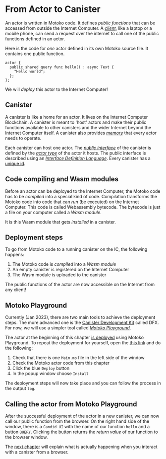 # From Actor to Canister

An actor is written in Motoko code. It defines _public functions_ that can be accessed from outside the Internet Computer. A [_client_](/internet-computer-programming-concepts/canister-calling.html), like a laptop or a mobile phone, can send a request over the internet to call one of the public functions defined in an actor.

Here is the code for _one_ actor defined in its own Motoko source file. It contains one public function.

```motoko
actor {
  public shared query func hello() : async Text {
    "Hello world";
  };
};
```

We will _deploy_ this actor to the Internet Computer!

## Canister

A canister is like a home for an actor. It lives on the Internet Computer Blockchain. A canister is meant to 'host' actors and make their public functions available to other canisters and the wider Internet beyond the Internet Computer itself. A canister also provides [_memory_](/internet-computer-programming-concepts/basic-memory-persistence.html#canister-main-memory) that every actor needs to operate.

Each canister can host one actor. The [_public interface_](/internet-computer-programming-concepts/async-data/candid.html#actor-interfaces) of the canister is defined by the [_actor type_](/internet-computer-programming-concepts/actors.html#actor-type) of the actor it hosts. The public interface is described using an [_Interface Definition Language_](/internet-computer-programming-concepts/async-data/shared-types.html). Every canister has a [unique id](/internet-computer-programming-concepts/principals-and-authentication.html).

## Code compiling and Wasm modules

Before an actor can be deployed to the Internet Computer, the Motoko code has to be _compiled_ into a special kind of code. Compilation transforms the Motoko code into code that can _run_ (be executed) on the Internet Computer. This code is called Webassembly bytecode. The bytecode is just a file on your computer called a _Wasm module_.

It is this Wasm module that gets _installed_ in a canister.

## Deployment steps

To go from Motoko code to a running canister on the IC, the following happens:

1. The Motoko code is _compiled_ into a _Wasm module_
2. An empty canister is registered on the Internet Computer
3. The Wasm module is uploaded to the canister

The public functions of the actor are now accessible on the Internet from any client!

## Motoko Playground

Currently (Jan 2023), there are two main tools to achieve the deployment steps. The more advanced one is the [Canister Development Kit](/project-deployment/installing-sdk.html) called DFX. For now, we will use a simpler tool called [_Motoko Playground_](https://m7sm4-2iaaa-aaaab-qabra-cai.raw.ic0.app/).

The actor at the beginning of this chapter [is deployed](https://m7sm4-2iaaa-aaaab-qabra-cai.raw.ic0.app/?tag=262732315) using Motoko Playground. To repeat the deployment for yourself, open the [this link](https://m7sm4-2iaaa-aaaab-qabra-cai.raw.ic0.app/?tag=262732315) and do the following:

1. Check that there is one `Main.mo` file in the left side of the window
2. Check the Motoko actor code from this chapter
3. Click the blue `Deploy` button
4. In the popup window choose `Install`

The deployment steps will now take place and you can follow the process in the output `log`.

## Calling the actor from Motoko Playground

After the successful deployment of the actor in a new canister, we can now call our public function from the browser. On the right hand side of the window, there is a `Candid UI` with the name of our function `hello` and a button `QUERY`. Clicking the button returns the _return value_ of our function to the browser window.

The [next chapter](/internet-computer-programming-concepts/canister-calling.html) will explain what is actually happening when you interact with a canister from a browser.
